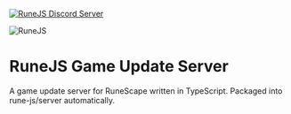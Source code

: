 [![RuneJS Discord Server](https://img.shields.io/discord/678751302297059336?label=RuneJS%20Discord&logo=discord)](https://discord.gg/5P74nSh)


![RuneJS](https://i.imgur.com/pmkdSfc.png)

# RuneJS Game Update Server

A game update server for RuneScape written in TypeScript. Packaged into rune-js/server automatically.
